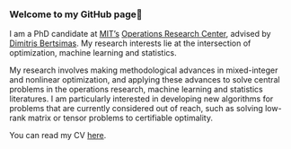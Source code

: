 ### Welcome to my GitHub page👋

I am a PhD candidate at [MIT’s](mit.edu) [Operations Research Center](http://orc.mit.edu/), advised by [Dimitris Bertsimas](https://dbertsim.mit.edu/). My research interests lie at the intersection of optimization, machine learning and statistics.

My research involves making methodological advances in mixed-integer and nonlinear optimization, and applying these advances to solve central problems in the operations research, machine learning and statistics literatures. I am particularly interested in developing new algorithms for problems that are currently considered out of reach, such as solving low-rank matrix or tensor problems to certifiable optimality.

You can read my CV [here](https://ryancorywright.github.io/pdf/cv_RyanCoryWright.pdf).
